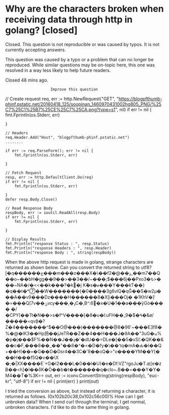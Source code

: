 
# Why are the characters broken when receiving data through http in golang? [closed]







Closed. This question is not reproducible or was caused by typos. It is not currently accepting answers.
                        
                    










 This question was caused by a typo or a problem that can no longer be reproduced. While similar questions may be on-topic here, this one was resolved in a way less likely to help future readers.


Closed 48 mins ago.







                        Improve this question
                    



// Create request
    req, err := http.NewRequest("GET", "https://blogpfthumb-phinf.pstatic.net/20160418_125/soopinan_1460970431002hg805_PNG/%25C7%25C1%25B7%25CE%25C7%25CA.png?type=s1", nil)
    if err != nil {
        fmt.Fprintln(os.Stderr, err)

    }

    // Headers
    req.Header.Add("Host", "blogpfthumb-phinf.pstatic.net")
    ........

    if err := req.ParseForm(); err != nil {
        fmt.Fprintln(os.Stderr, err)

    }

    // Fetch Request
    resp, err := http.DefaultClient.Do(req)
    if err != nil {
        fmt.Fprintln(os.Stderr, err)

    }
    defer resp.Body.Close()

    // Read Response Body
    respBody, err := ioutil.ReadAll(resp.Body)
    if err != nil {
        fmt.Fprintln(os.Stderr, err)

    }

    // Display Results
    fmt.Println("response Status : ", resp.Status)
    fmt.Println("response Headers : ", resp.Header)
    fmt.Println("response Body : ", string(respBody))

When the above http request is made in golang, strange characters are returned as shown below. Can you convert the returned string to utf8?
[�q������ج���m���z���X�\��f2�@��ۉ_��m7��Q��o~��bH�gg��9��>��3��/~���;$���6j��Pxo3�ԏ>���~NA�/�<<��k���?�k՘�j K݉�s�ޓ���Ƴ���kT��}�q��t�*⑦��W�������{�0����3g6vlQ�qǦ��S�w2μ���A��v9���ǲ����H������8�X[i���Oj� �1KhV�ܶ}�=���Q[7v��ݶvcy���,�ٶC�,B^:6�x�U�1��a���ÿGό����
�/�CPY[��Tt�N��>s�f^V����[�8�u�l:uFH��_9�$�۹�&ø/�����=qvB̠�?Z�4�������^$��O@���)�������@8�96'~���E3f8�%�@�lК3��Hp鸽��jJeTR��Z��4��H���J�9A��"3uG�ߎ%     �p�j���$F%��N��J��ɻ�'�dU��=DLe�[��5�xS(:�QK��&��c�F,���8��_��"��8�^�<�D�fy�\��٦q�mA�Ԃ�I��Q+��H(��٭�G��D�Dsr4��3C�'8��oQ�>"o����YM��Y[���H���f5Q�v��\X �;�|XX����E`+G�I2���L�0��l�U(�e�Df:VZ"rgoJu�T.ɶ[e�zɃ��<h]�l��oͦK�Ò��b�t�������q�clo~.B��=���Y�Y�M4��T�%3K==
out, err := iconv.ConvertString(string(respBody), "euc-kr", "utf-8")
    if err != nil {
        print(err)
    }
    print(out)

I tried the conversion as above, but instead of returning a character, it is returned as follows.
(0x102b20c38,0x102c56c00)%
How can I get unbroken data?
When I send curl through the terminal, I get normal, unbroken characters.
I'd like to do the same thing in golang.

        